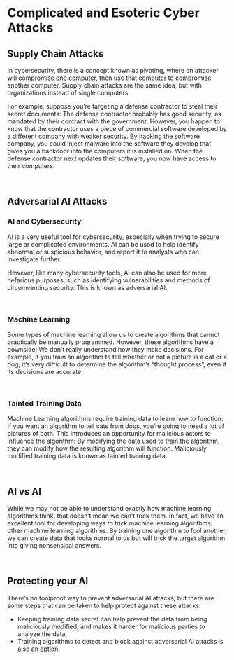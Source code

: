 # Complicated and Esoteric Cyber Attacks

## Supply Chain Attacks
In cybersecurity, there is a concept known as pivoting, where an attacker will compromise one computer, then use that computer to compromise another computer. Supply chain attacks are the same idea, but with organizations instead of single computers.

For example, suppose you’re targeting a defense contractor to steal their secret documents: The defense contractor probably has good security, as mandated by their contract with the government. However, you happen to know that the contractor uses a piece of commercial software developed by a different company with weaker security. By hacking the software company, you could inject malware into the software they develop that gives you a backdoor into the computers it is installed on. When the defense contractor next updates their software, you now have access to their computers.

<br>

## Adversarial AI Attacks

### **AI and Cybersecurity**
AI is a very useful tool for cybersecurity, especially when trying to secure large or complicated environments. AI can be used to help identify abnormal or suspicious behavior, and report it to analysts who can investigate further.

However, like many cybersecurity tools, AI can also be used for more nefarious purposes, such as identifying vulnerabilities and methods of circumventing security. This is known as adversarial AI.

<br>

### **Machine Learning**
Some types of machine learning allow us to create algorithms that cannot practically be manually programmed. However, these algorithms have a downside: We don’t really understand how they make decisions. For example, if you train an algorithm to tell whether or not a picture is a cat or a dog, it’s very difficult to determine the algorithm’s “thought process”, even if its decisions are accurate.

<br>

### **Tainted Training Data**
Machine Learning algorithms require training data to learn how to function: If you want an algorithm to tell cats from dogs, you’re going to need a lot of pictures of both. This introduces an opportunity for malicious actors to influence the algorithm: By modifying the data used to train the algorithm, they can modify how the resulting algorithm will function. Maliciously modified training data is known as tainted training data.

<br>

## AI vs AI
While we may not be able to understand exactly how machine learning algorithms think, that doesn’t mean we can’t trick them. In fact, we have an excellent tool for developing ways to trick machine learning algorithms: other machine learning algorithms. By training one algorithm to fool another, we can create data that looks normal to us but will trick the target algorithm into giving nonsensical answers.

<br>

## Protecting your AI
There’s no foolproof way to prevent adversarial AI attacks, but there are some steps that can be taken to help protect against these attacks:

- Keeping training data secret can help prevent the data from being maliciously modified, and makes it harder for malicious parties to analyze the data.
- Training algorithms to detect and block against adversarial AI attacks is also an option.

